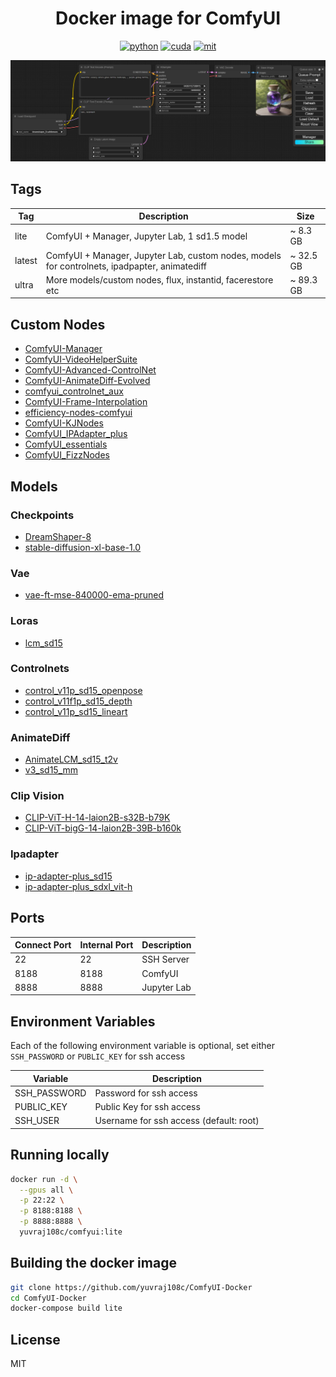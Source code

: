 <div align="center">

# Docker image for ComfyUI

[![python](https://img.shields.io/badge/python-3.12-green)](https://www.python.org/downloads/)
[![cuda](https://img.shields.io/badge/cuda-12.4-green)](https://developer.nvidia.com/cuda-downloads)
[![mit](https://img.shields.io/badge/license-MIT-blue)](LICENSE)

<img src="assets/comfyui.PNG" />
</div>

## Tags
| Tag    | Description                                                                                   | Size      |
| ------ | --------------------------------------------------------------------------------------------- | --------- |
| lite   | ComfyUI + Manager, Jupyter Lab, 1 sd1.5 model                                                 | ~ 8.3 GB  |
| latest | ComfyUI + Manager, Jupyter Lab, custom nodes, models for controlnets, ipadpapter, animatediff | ~ 32.5 GB |
| ultra |  More models/custom nodes, flux, instantid, facerestore etc | ~ 89.3 GB |


## Custom Nodes
- [ComfyUI-Manager](https://github.com/ltdrdata/ComfyUI-Manager.git)
- [ComfyUI-VideoHelperSuite](https://github.com/Kosinkadink/ComfyUI-VideoHelperSuite.git)
- [ComfyUI-Advanced-ControlNet](https://github.com/Kosinkadink/ComfyUI-Advanced-ControlNet.git)
- [ComfyUI-AnimateDiff-Evolved](https://github.com/Kosinkadink/ComfyUI-AnimateDiff-Evolved)
- [comfyui_controlnet_aux](https://github.com/Fannovel16/comfyui_controlnet_aux.git)
- [ComfyUI-Frame-Interpolation](https://github.com/Fannovel16/ComfyUI-Frame-Interpolation.git)
- [efficiency-nodes-comfyui](https://github.com/jags111/efficiency-nodes-comfyui.git)
- [ComfyUI-KJNodes](https://github.com/kijai/ComfyUI-KJNodes.git)
- [ComfyUI_IPAdapter_plus](https://github.com/cubiq/ComfyUI_IPAdapter_plus.git)
- [ComfyUI_essentials](https://github.com/cubiq/ComfyUI_essentials.git)
- [ComfyUI_FizzNodes](https://github.com/FizzleDorf/ComfyUI_FizzNodes.git)

## Models
### Checkpoints
- [DreamShaper-8](https://huggingface.co/jzli/DreamShaper-8/tree/main)
- [stable-diffusion-xl-base-1.0](https://huggingface.co/stabilityai/stable-diffusion-xl-base-1.0/tree/main)

### Vae
- [vae-ft-mse-840000-ema-pruned](https://huggingface.co/stabilityai/sd-vae-ft-mse-original/tree/main)

### Loras
- [lcm_sd15](https://huggingface.co/latent-consistency/lcm-lora-sdv1-5/tree/main)

### Controlnets
- [control_v11p_sd15_openpose](https://huggingface.co/lllyasviel/ControlNet-v1-1/tree/main)
- [control_v11f1p_sd15_depth](https://huggingface.co/lllyasviel/ControlNet-v1-1/tree/main)
- [control_v11p_sd15_lineart](https://huggingface.co/lllyasviel/ControlNet-v1-1/tree/main)


### AnimateDiff
- [AnimateLCM_sd15_t2v](https://huggingface.co/wangfuyun/AnimateLCM/tree/main)
- [v3_sd15_mm](https://huggingface.co/guoyww/animatediff/tree/main)


### Clip Vision
- [CLIP-ViT-H-14-laion2B-s32B-b79K](https://huggingface.co/h94/IP-Adapter/tree/main/models/image_encoder)
- [CLIP-ViT-bigG-14-laion2B-39B-b160k](https://huggingface.co/h94/IP-Adapter/tree/main/sdxl_models/image_encoder)

### Ipadapter
- [ip-adapter-plus_sd15](https://huggingface.co/h94/IP-Adapter/tree/main/models)
- [ip-adapter-plus_sdxl_vit-h](https://huggingface.co/h94/IP-Adapter/tree/main/sdxl_models)




## Ports

| Connect Port | Internal Port | Description |
| ------------ | ------------- | ----------- |
| 22           | 22            | SSH Server  |
| 8188         | 8188          | ComfyUI     |
| 8888         | 8888          | Jupyter Lab |

## Environment Variables

Each of the following environment variable is optional, set either `SSH_PASSWORD` or `PUBLIC_KEY` for ssh access

| Variable     | Description                             |
| ------------ | --------------------------------------- |
| SSH_PASSWORD | Password for ssh access                 |
| PUBLIC_KEY   | Public Key for ssh access               |
| SSH_USER     | Username for ssh access (default: root) |


## Running locally
```bash
docker run -d \
  --gpus all \
  -p 22:22 \
  -p 8188:8188 \
  -p 8888:8888 \
  yuvraj108c/comfyui:lite
```

## Building the docker image
```bash
git clone https://github.com/yuvraj108c/ComfyUI-Docker
cd ComfyUI-Docker
docker-compose build lite
```

## License
MIT